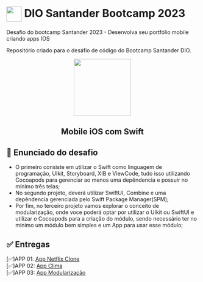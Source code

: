 # <a href="https://www.dio.me/"><img src="https://hermes.digitalinnovation.one/assets/diome/logo-minimized.png" align="center" width="40px"></a> DIO Santander Bootcamp 2023

Desafio do bootcamp Santander 2023 - Desenvolva seu portfólio mobile criando apps IOS

Repositório criado para o desáfio de código do Bootcamp Santander DIO.

<p align="center">
<img src="https://hermes.dio.me/tracks/61d57203-7c43-4d8d-a3f0-833faa2ce680.png" align="center" width="150px" ></p>
<h2 align="center"> Mobile iOS com Swift </h2>

## 📝 Enunciado do desafio
- O primeiro consiste em utilizar o Swift como linguagem de programação, UIkit, Storyboard, XIB e ViewCode, tudo isso utilizando Cocoapods para gerenciar ao menos uma depêndencia e possuir no mínimo três telas;
- No segundo projeto, deverá utilizar SwiftUI, Combine e uma depêndencia gerenciada pelo Swift Package Manager(SPM);
- Por fim, no terceiro projeto vamos explorar o conceito de modularização, onde voce poderá optar por utilizar o UIkit ou SwiftUI e utilizar o Cocoapods para a criação do módulo, sendo necessário ter no mínimo um módulo bem simples e um App para usar esse módulo;

## ✅ Entregas
 [✅]APP 01: [App Netflix Clone](https://github.com/eknrufino/netflix_clone) <br>
 [✅]APP 02: [App Clima](https://github.com/eknrufino/aplicativo_clima) <br>
 [✅]APP 03: [App Modularização](https://github.com/eknrufino/modulariza-o) <br>


